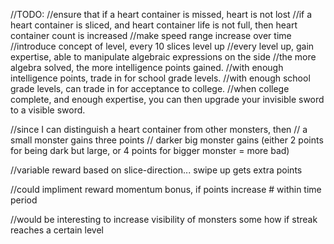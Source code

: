 
//TODO:
//ensure that if a heart container is missed, heart is not lost
//if a heart container is sliced, and heart container life is not full, then heart container count is increased
//make speed range increase over time
//introduce concept of level, every 10 slices level up
//every level up, gain expertise, able to manipulate algebraic expressions on the side
//the more algebra solved, the more intelligence points gained.
//with enough intelligence points, trade in for school grade levels.
//with enough school grade levels, can trade in for acceptance to college.
//when college complete, and enough expertise, you can then upgrade your invisible sword to a visible sword.

//since I can distinguish a heart container from other monsters, then
//          a small monster gains three points
//          darker big monster gains (either 2 points for being dark but large, or 4 points for bigger monster = more bad)

//variable reward based on slice-direction... swipe up gets extra points

//could impliment reward momentum bonus, if points increase # within time period

//would be interesting to increase visibility of monsters some how if streak reaches a certain level